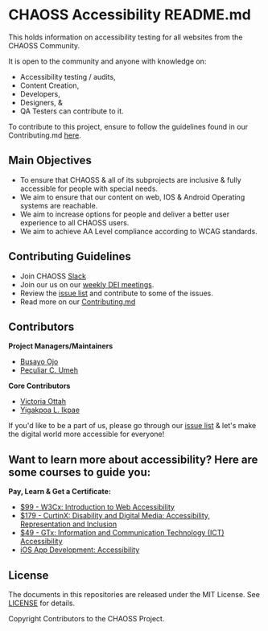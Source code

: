 # CHAOSS Accessibility README.md

This holds information on accessibility testing for all websites from the CHAOSS Community. 

It is open to the community and anyone with knowledge on: 
* Accessibility testing / audits,
* Content Creation,
* Developers,
* Designers, &
* QA Testers can contribute to it.

To contribute to this project, ensure to follow the guidelines found in our Contributing.md [here](https://github.com/chaoss/Accessibility/blob/main/Contributing.md).


## Main Objectives

- To ensure that CHAOSS & all of its subprojects are inclusive & fully accessible for people with special needs.
- We aim to ensure that our content on web, IOS & Android Operating systems are reachable.
- We aim to increase options for people and deliver a better user experience to all CHAOSS users.
- We aim to achieve AA Level compliance according to WCAG standards.

## Contributing Guidelines

- Join CHAOSS [Slack](https://join.slack.com/t/chaoss-workspace/shared_invite/zt-r65szij9-QajX59hkZUct82b0uACA6g)
- Join our us on our [weekly DEI meetings](https://chaoss.community/chaoss-calendar/). 
- Review the [issue list](https://github.com/chaoss/Accessibility/issues) and contribute to some of the issues.
- Read more on our [Contributing.md](https://github.com/chaoss/Accessibility/blob/main/Contributing.md)

## Contributors

**Project Managers/Maintainers**

- [Busayo Ojo](https://github.com/Busayo-ojo)
- [Peculiar C. Umeh](https://github.com/peculiaruc)

**Core Contributors**

- [Victoria Ottah](https://github.com/Toriasdesign)
- [Yigakpoa L. Ikpae](https://github.com/Yigakpoa)

If you'd like to be a part of us, please go through our [issue list](https://github.com/chaoss/Accessibility/issues) & let's make the digital world more accessible for everyone! 

## Want to learn more about accessibility? Here are some courses to guide you:

**Pay, Learn & Get a Certificate:**
- [$99 - W3Cx: Introduction to Web Accessibility](https://www.edx.org/learn/web-accessibility/the-world-wide-web-consortium-w3c-introduction-to-web-accessibility?index=product&queryID=00e053e8a13cf6a46aff8a2199a7fcf8&position=1&results_level=first-level-results&term=accessibility&objectID=course-8ac6f7ff-0ff9-4894-a5f3-cc34fc5768fa&campaign=Introduction+to+Web+Accessibility&source=edX&product_category=course&placement_url=https%3A%2F%2Fwww.edx.org%2Fsearch)
- [ $179 - CurtinX: Disability and Digital Media: Accessibility, Representation and Inclusion](https://www.edx.org/learn/dei-diversity-equity-inclusion/curtin-university-disability-and-digital-media-accessibility-representation-and-inclusion?index=product&queryID=00e053e8a13cf6a46aff8a2199a7fcf8&position=2&results_level=first-level-results&term=accessibility&objectID=course-9a43b119-f4a6-4813-9151-7c228e458ef0&campaign=Disability+and+Digital+Media%3A+Accessibility%2C+Representation+and+Inclusion&source=edX&product_category=course&placement_url=https%3A%2F%2Fwww.edx.org%2Fsearch)
- [$49 - GTx: Information and Communication Technology (ICT) Accessibility](https://www.edx.org/learn/information-technology/the-georgia-institute-of-technology-information-and-communication-technology-ict-accessibility?index=product&queryID=a2ac3bef1f4c4b840ef9a45a19a4456b&position=4&linked_from=autocomplete&c=autocomplete)
- [iOS App Development: Accessibility](https://www.linkedin.com/learning/ios-app-development-accessibility)

## License

The documents in this repositories are released under the MIT License. See [LICENSE](https://github.com/chaoss/wg-diversity-inclusion/blob/master/LICENSE) for details.

Copyright Contributors to the CHAOSS Project.
